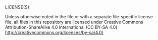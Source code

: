 LICENSE(S):

Unless otherwise noted in the file or with a separate file-specific license file, all files in this repository are licensed under
Creative Commons Attribution-ShareAlike 4.0 International (CC BY-SA 4.0)
http://creativecommons.org/licenses/by-sa/4.0/
